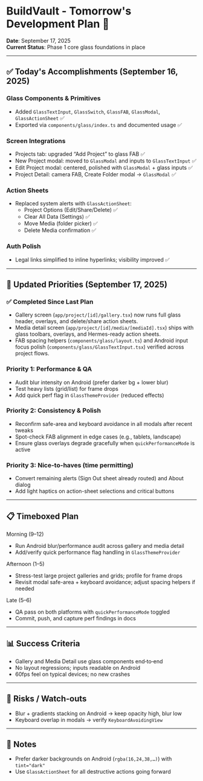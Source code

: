 # BuildVault - Tomorrow's Development Plan 📅
**Date**: September 17, 2025  
**Current Status**: Phase 1 core glass foundations in place

---

## ✅ Today's Accomplishments (September 16, 2025)

### Glass Components & Primitives
- Added `GlassTextInput`, `GlassSwitch`, `GlassFAB`, `GlassModal`, `GlassActionSheet` ✅
- Exported via `components/glass/index.ts` and documented usage ✅

### Screen Integrations
- Projects tab: upgraded “Add Project” to glass FAB ✅
- New Project modal: moved to `GlassModal` and inputs to `GlassTextInput` ✅
- Edit Project modal: centered, polished with `GlassModal` + glass inputs ✅
- Project Detail: camera FAB, Create Folder modal → `GlassModal` ✅

### Action Sheets
- Replaced system alerts with `GlassActionSheet`:
  - Project Options (Edit/Share/Delete) ✅
  - Clear All Data (Settings) ✅
  - Move Media (folder picker) ✅
  - Delete Media confirmation ✅

### Auth Polish
- Legal links simplified to inline hyperlinks; visibility improved ✅

---

## 🎯 Updated Priorities (September 17, 2025)

### ✅ Completed Since Last Plan
- Gallery screen (`app/project/[id]/gallery.tsx`) now runs full glass header, overlays, and delete/share action sheets.
- Media detail screen (`app/project/[id]/media/[mediaId].tsx`) ships with glass toolbars, overlays, and Hermes-ready action sheets.
- FAB spacing helpers (`components/glass/layout.ts`) and Android input focus polish (`components/glass/GlassTextInput.tsx`) verified across project flows.

### Priority 1: Performance & QA
- Audit blur intensity on Android (prefer darker bg + lower blur)
- Test heavy lists (grid/list) for frame drops
- Add quick perf flag in `GlassThemeProvider` (reduced effects)

### Priority 2: Consistency & Polish
- Reconfirm safe-area and keyboard avoidance in all modals after recent tweaks
- Spot-check FAB alignment in edge cases (e.g., tablets, landscape)
- Ensure glass overlays degrade gracefully when `quickPerformanceMode` is active

### Priority 3: Nice-to-haves (time permitting)
- Convert remaining alerts (Sign Out sheet already routed) and About dialog
- Add light haptics on action-sheet selections and critical buttons

---

## 📋 Timeboxed Plan

Morning (9–12)
- Run Android blur/performance audit across gallery and media detail
- Add/verify quick performance flag handling in `GlassThemeProvider`

Afternoon (1–5)
- Stress-test large project galleries and grids; profile for frame drops
- Revisit modal safe-area + keyboard avoidance; adjust spacing helpers if needed

Late (5–6)
- QA pass on both platforms with `quickPerformanceMode` toggled
- Commit, push, and capture perf findings in docs

---

## 📊 Success Criteria
- Gallery and Media Detail use glass components end‑to‑end
- No layout regressions; inputs readable on Android
- 60fps feel on typical devices; no new crashes

---

## 🔎 Risks / Watch‑outs
- Blur + gradients stacking on Android → keep opacity high, blur low
- Keyboard overlap in modals → verify `KeyboardAvoidingView`

---

## 📝 Notes
- Prefer darker backgrounds on Android (`rgba(16,24,38,…)`) with `tint="dark"`
- Use `GlassActionSheet` for all destructive actions going forward
